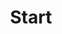 ---
layout: blocks
title: Start
url: ""
description: 
image: 

blocks:
- block: hero
  superheading: Velkommen til officegeek
  heading: Styrk dine it kundskaber med "just-in-time" learning
  subheading: Jeg tilbyder online kurser og webinarer med et klart fokus, eller hvad med online "En til En" undervisning.
  image: /images/hero.jpg
  video: 
    text: Se video
    id: LVDUbfdfBPk
  button:
    text: Kom igang
    url: https://www.officegeek.dk/kurser

- block: cards
  heading: Hvorfor *OfficeGeek?*
  subheading: Jeg har undervist i IT siden 1995.
  cards:
  - heading: God økonomi
    text:  Prisen på et online kursus er typisk lavere
    icon: economy
  - heading: Hvorfor vente
    text:  Med en online kursus kan du starte nu
    icon: lightbulb
  - heading: Ingen rejsetid
    text:  Du undgår at bruge din tid på transport
    icon: delivery-truck
  - heading: Intet tidsspilde
    text:  På et traditionelt kursus vil der forekomme spildtid
    icon: popup

- block: courses
  heading: Udvalgte kurser
  subheading: Find dit næste online kursus her

- block: video
  heading: Webinar
  text: |-
    Det er ikke kun på prisen at webinarer slår traditionelle kurser! 

    Du får den sammen høje kvalitet på et webinar som på et traditionelt kursus, endda med den fordel at du kan se de igen og igen.
    
    Det bedste af det hele er du ikke behøver at flytte dig for at få ny viden.
  image: /images/bg-video.jpg
  video: 
    text: Se video
    id: LVDUbfdfBPk
  button:
    text: Webinar
    url: /webinar/

- block: blog
  heading: Seneste blogindlæg
  subheading: 

- block: cta
  heading: En til En
  text: Målrettet undervisning på det helt rigtige tidspunkt vil gøre dig bedre og hurtigere til dine opgaver 
  image: /images/bg-cta.jpg
  button:
    text: En til En
    url: /en-til-en/

---